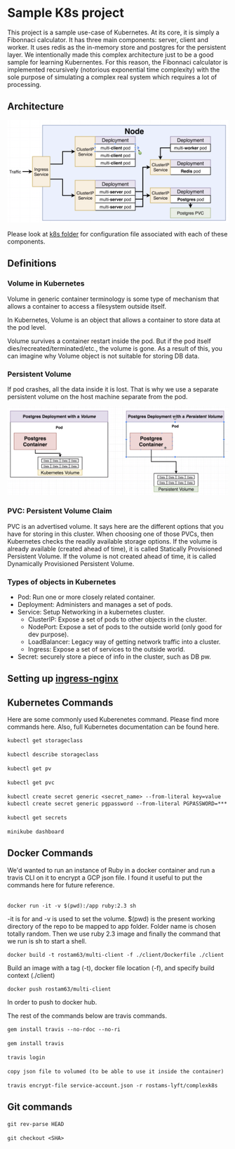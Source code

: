 # Sample K8s project
This project is a sample use-case of Kubernetes. At its core, it is simply a Fibonnaci calculator. It has three main components: server, client and worker. It uses redis as the in-memory store and postgres for the persistent layer. We intentionally made this complex architecture just to be a good sample for learning Kubernentes. For this reason, the Fibonnaci calculator is implemented recursively (notorious exponential time complexity) with the sole purpose of simulating a complex real system which requires a lot of processing.


## Architecture

![alt text](https://github.com/rostams-lyft/complexk8s/blob/master/images/architecture.png)

Please look at [k8s folder](https://github.com/rostams-lyft/complexk8s/tree/master/k8s) for configuration file associated with each of these components.

## Definitions

### Volume in Kubernetes

Volume in generic container terminology is some type of mechanism that allows a container to access a filesystem outside itself.

In Kubernetes, Volume is an object that allows a container to store data at the pod level.

Volume survives a container restart inside the pod. But if the pod itself dies/recreated/terminated/etc., the volume is gone. 
As a result of this, you can imagine why Volume object is not suitable for storing DB data.

###  Persistent Volume

If pod crashes, all the data inside it is lost. That is why we use a separate persistent volume on the host machine separate from the pod.

![alt text](https://github.com/rostams-lyft/complexk8s/blob/master/images/persistent_volume.png)


### PVC: Persistent Volume Claim
PVC is an advertised volume. It says here are the different options that you have for storing in this cluster.
When choosing one of those PVCs, then Kubernetes checks the readily available storage options.
If the volume is already available (created ahead of time), it is called Statically Provisioned Persistent Volume.
If the volume is not created ahead of time, it is called Dynamically Provisioned Persistent Volume.

### Types of objects in Kubernetes

- Pod: Run one or more closely related container.
- Deployment: Administers and manages a set of pods.
- Service: Setup Networking in a kubernetes cluster.
    * ClusterIP: Expose a set of pods to other objects in the cluster.
    * NodePort: Expose a set of pods to the outside world (only good for dev purpose).
    * LoadBalancer: Legacy way of getting network traffic into a cluster.
    * Ingress: Expose a set of services to the outside world.
- Secret: securely store a piece of info in the cluster, such as DB pw.


## Setting up [ingress-nginx](https://github.com/kubernetes/ingress-nginx)


## Kubernetes Commands

Here are some commonly used Kuberenetes command. Please find more commands here. 
Also, full Kubernetes documentation can be found here.

```shell script
kubectl get storageclass

kubectl describe storageclass

kubectl get pv

kubectl get pvc

kubectl create secret generic <secret_name> --from-literal key=value
kubectl create secret generic pgpassword --from-literal PGPASSWORD=***

kubectl get secrets

minikube dashboard
```

## Docker Commands

We'd wanted to run an instance of Ruby in a docker container and run a travis CLI on it to encrypt a GCP json file.
I found it useful to put the commands here for future reference.

```shell script

docker run -it -v $(pwd):/app ruby:2.3 sh
```
-it is for and -v is used to set the volume. $(pwd) is the present working directory of the repo to be mapped to app folder.
Folder name is chosen totally random. Then we use ruby 2.3 image and finally the command that we run is sh to start a shell.

```shell script
docker build -t rostam63/multi-client -f ./client/Dockerfile ./client
```
Build an image with a tag (-t), docker file location (-f), and specify build context (./client)

```shell script
docker push rostam63/multi-client
```
In order to push to docker hub.

The rest of the commands below are travis commands.
```shell script
gem install travis --no-rdoc --no-ri

gem install travis

travis login

copy json file to volumed (to be able to use it inside the container)

travis encrypt-file service-account.json -r rostams-lyft/complexk8s
```

## Git commands

```shell script
git rev-parse HEAD

git checkout <SHA>
```
